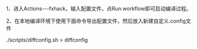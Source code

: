 1、进入Actions---fxhack，输入配置文件，点Run workflow即可启动编译过程。

2、在本地编译环境下使用下面命令导出配置文件，然后放入新建自定义.config文件

./scripts/diffconfig.sh > diffconfig
